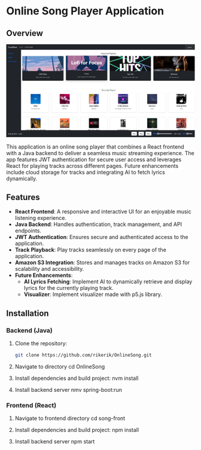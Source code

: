 # Online Song Player Application

## Overview

![Online Song Player](/image.jpg)

This application is an online song player that combines a React frontend with a Java backend to deliver a seamless music streaming experience. The app features JWT authentication for secure user access and leverages React for playing tracks across different pages. Future enhancements include cloud storage for tracks and integrating AI to fetch lyrics dynamically.

## Features

- **React Frontend**: A responsive and interactive UI for an enjoyable music listening experience.
- **Java Backend**: Handles authentication, track management, and API endpoints.
- **JWT Authentication**: Ensures secure and authenticated access to the application.
- **Track Playback**: Play tracks seamlessly on every page of the application.
- **Amazon S3 Integration**: Stores and manages tracks on Amazon S3 for scalability and accessibility.
- **Future Enhancements**:
  - **AI Lyrics Fetching**: Implement AI to dynamically retrieve and display lyrics for the currently playing track.
  - **Visualizer**: Implement visualizer made with p5.js library.

## Installation

### Backend (Java)

1. Clone the repository:

   ```bash
   git clone https://github.com/rikerik/OnlineSong.git
   ```

2. Navigate to directory
   cd OnlineSong

3. Install dependencies and build project:
   nvm install

4. Install backend server
   nmv spring-boot:run

### Frontend (React)

1. Navigate to frontend directory
   cd song-front

2. Install dependencies and build project:
   npm install

3. Install backend server
   npm start
